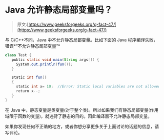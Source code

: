 # Java 允许静态局部变量吗？

> 原文:[https://www.geeksforgeeks.org/g-fact-47/](https://www.geeksforgeeks.org/g-fact-47/)

与 C/C++不同，Java 中不允许静态局部变量。比如下面的 Java 程序编译失败，错误*“不允许静态局部变量”*

```java
class Test {
   public static void main(String args[]) { 
     System.out.println(fun());
   }

   static int fun()
   {
     static int x= 10;  //Error: Static local variables are not allowed
     return x--;
   }
} 
```

在 Java 中，静态变量是类变量(对于整个类)。所以如果我们有静态局部变量(作用域限于函数的变量)，就违背了静态的目的。因此编译器不允许静态局部变量。

如果你发现任何不正确的地方，或者你想分享更多关于上面讨论的话题的信息，请写评论。